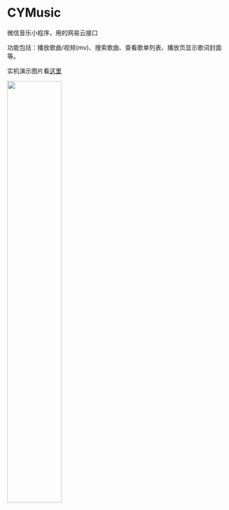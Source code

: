 # CYMusic
微信音乐小程序，用的网易云接口

功能包括：播放歌曲/视频(mv)、搜索歌曲、查看歌单列表、播放页显示歌词封面等。

实机演示图片看[这里]()

<img src="https://backiee.com/static/wpdb/wallpapers/1000x563/191348.jpg" width="50%">

